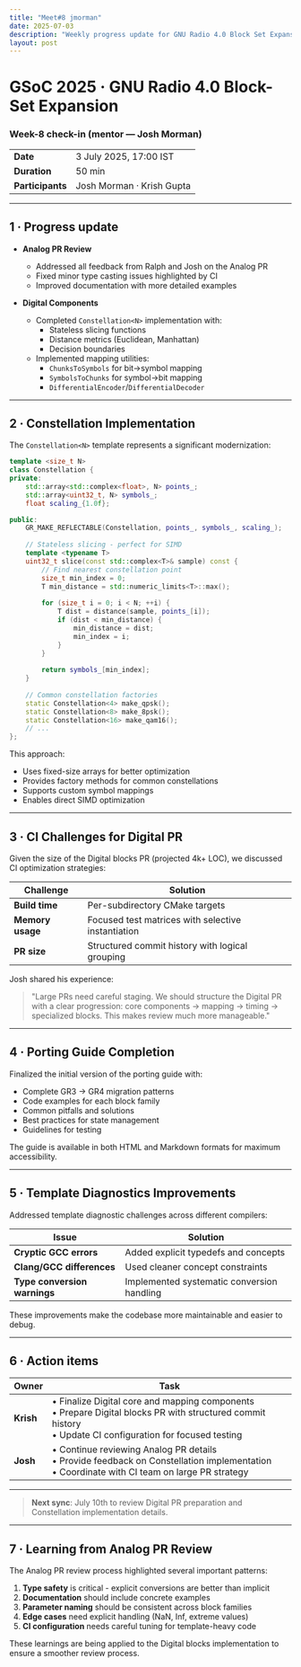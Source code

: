 ```yaml
---
title: "Meet#8 jmorman"
date: 2025-07-03
description: "Weekly progress update for GNU Radio 4.0 Block Set Expansion project."
layout: post
---
```


# GSoC 2025 · GNU Radio 4.0 Block-Set Expansion  
### Week-8 check-in (mentor — **Josh Morman**)

| | |
|---|---|
| **Date** | 3 July 2025, 17:00 IST |
| **Duration** | 50 min |
| **Participants** | Josh Morman · Krish Gupta |

---

## 1 · Progress update <!--──────────────────────────-->

* **Analog PR Review**  
  * Addressed all feedback from Ralph and Josh on the Analog PR
  * Fixed minor type casting issues highlighted by CI
  * Improved documentation with more detailed examples

* **Digital Components**  
  * Completed `Constellation<N>` implementation with:
    * Stateless slicing functions
    * Distance metrics (Euclidean, Manhattan)
    * Decision boundaries
  * Implemented mapping utilities:
    * `ChunksToSymbols` for bit→symbol mapping
    * `SymbolsToChunks` for symbol→bit mapping
    * `DifferentialEncoder`/`DifferentialDecoder`

---

## 2 · Constellation Implementation <!--──────────────────────────-->

The `Constellation<N>` template represents a significant modernization:

```cpp
template <size_t N>
class Constellation {
private:
    std::array<std::complex<float>, N> points_;
    std::array<uint32_t, N> symbols_;
    float scaling_{1.0f};

public:
    GR_MAKE_REFLECTABLE(Constellation, points_, symbols_, scaling_);
    
    // Stateless slicing - perfect for SIMD
    template <typename T>
    uint32_t slice(const std::complex<T>& sample) const {
        // Find nearest constellation point
        size_t min_index = 0;
        T min_distance = std::numeric_limits<T>::max();
        
        for (size_t i = 0; i < N; ++i) {
            T dist = distance(sample, points_[i]);
            if (dist < min_distance) {
                min_distance = dist;
                min_index = i;
            }
        }
        
        return symbols_[min_index];
    }
    
    // Common constellation factories
    static Constellation<4> make_qpsk();
    static Constellation<8> make_8psk();
    static Constellation<16> make_qam16();
    // ...
};
```

This approach:
* Uses fixed-size arrays for better optimization
* Provides factory methods for common constellations
* Supports custom symbol mappings
* Enables direct SIMD optimization

---

## 3 · CI Challenges for Digital PR <!--──────────────────────────-->

Given the size of the Digital blocks PR (projected 4k+ LOC), we discussed CI optimization strategies:

| Challenge | Solution |
|-----------|----------|
| **Build time** | Per-subdirectory CMake targets |
| **Memory usage** | Focused test matrices with selective instantiation |
| **PR size** | Structured commit history with logical grouping |

Josh shared his experience:

> "Large PRs need careful staging. We should structure the Digital PR with a clear progression: core components → mapping → timing → specialized blocks. This makes review much more manageable."

---

## 4 · Porting Guide Completion <!--────────────────────────────-->

Finalized the initial version of the porting guide with:

* Complete GR3 → GR4 migration patterns
* Code examples for each block family
* Common pitfalls and solutions
* Best practices for state management
* Guidelines for testing

The guide is available in both HTML and Markdown formats for maximum accessibility.

---

## 5 · Template Diagnostics Improvements <!--────────────────────────────-->

Addressed template diagnostic challenges across different compilers:

| Issue | Solution |
|-------|----------|
| **Cryptic GCC errors** | Added explicit typedefs and concepts |
| **Clang/GCC differences** | Used cleaner concept constraints |
| **Type conversion warnings** | Implemented systematic conversion handling |

These improvements make the codebase more maintainable and easier to debug.

---

## 6 · Action items <!--──────────────────────────────────-->

| Owner | Task |
|-------|------|
| **Krish** | • Finalize Digital core and mapping components<br>• Prepare Digital blocks PR with structured commit history<br>• Update CI configuration for focused testing |
| **Josh** | • Continue reviewing Analog PR details<br>• Provide feedback on Constellation implementation<br>• Coordinate with CI team on large PR strategy |

---

>**Next sync**: July 10th to review Digital PR preparation and Constellation implementation details.

---

## 7 · Learning from Analog PR Review <!--────────────────────────────-->

The Analog PR review process highlighted several important patterns:

1. **Type safety** is critical - explicit conversions are better than implicit
2. **Documentation** should include concrete examples
3. **Parameter naming** should be consistent across block families
4. **Edge cases** need explicit handling (NaN, Inf, extreme values)
5. **CI configuration** needs careful tuning for template-heavy code

These learnings are being applied to the Digital blocks implementation to ensure a smoother review process.
